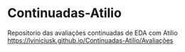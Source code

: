# Continuadas-Atilio
 Repositorio das avaliações continuadas de EDA com Atilio
 https://lviniciusk.github.io/Continuadas-Atilio/Avaliações
